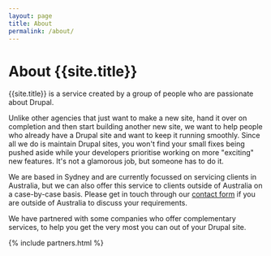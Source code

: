 ```yaml
---
layout: page
title: About
permalink: /about/
---
```


<h1>About {{site.title}}</h1>

{{site.title}} is a service created by a group of people who are passionate about Drupal.

Unlike other agencies that just want to make a new site, hand it over on completion and then start building another new site, we want to help people who already have a Drupal site and want to keep it running smoothly. Since all we do is maintain Drupal sites, you won't find your small fixes being pushed aside while your developers prioritise working on more "exciting" new features. It's not a glamorous job, but someone has to do it.

We are based in Sydney and are currently focussed on servicing clients in Australia, but we can also offer this service to clients outside of Australia on a case-by-case basis. Please get in touch through our <a href="/contact">contact form</a> if you are outside of Australia to discuss your requirements.

We have partnered with some companies who offer complementary services, to help you get the very most you can out of your Drupal site.

{% include partners.html %}
